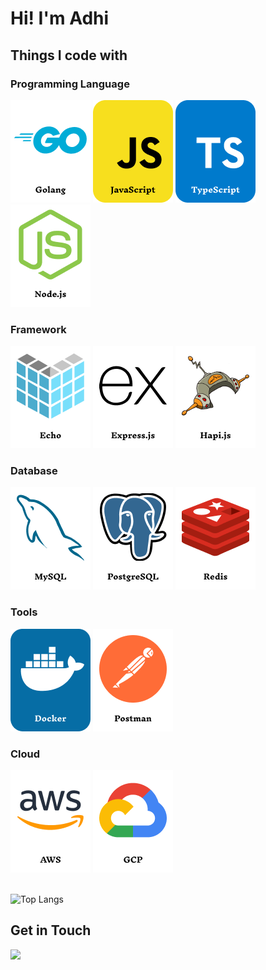 # Hi! I'm Adhi

## Things I code with
### Programming Language
![](./assets/icon/golang.png)
![](./assets/icon/javascript.png)
![](./assets/icon/typescript.png)
![](./assets/icon/nodejs.png)

### Framework
![](./assets/icon/echo.png)
![](./assets/icon/expressjs.png)
![](./assets/icon/hapijs.png)

### Database
![](./assets/icon/mysql.png)
![](./assets/icon/postgresql.png)
![](./assets/icon/redis.png)

### Tools
![](./assets/icon/docker.png)
![](./assets/icon/postman.png)

### Cloud
![](./assets/icon/aws.png)
![](./assets/icon/gcp.png)

\
![Top Langs](https://github-readme-stats.vercel.app/api/top-langs/?username=dhichii&hide=kotlin&theme=github_dark_dimmed)

## Get in Touch
[![](https://img.shields.io/badge/linkedin-1E77B5.svg?&style=for-the-badge&logo=linkedin&logoColor=white)](https://linkedin.com/in/adhicittamasran)
